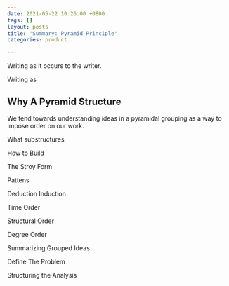 ```yaml
---
date: 2021-05-22 10:26:00 +0800
tags: []
layout: posts
title: 'Summary: Pyramid Principle'
categories: product

---
```

Writing as it occurs to the writer.

Writing as 

## Why A Pyramid Structure

We tend towards understanding ideas in a pyramidal grouping as a way to impose order on our work. 

What substructures

How to Build

The Stroy Form

Pattens

Deduction Induction

Time Order

Structural Order

Degree Order

Summarizing Grouped Ideas

Define The Problem

Structuring the Analysis